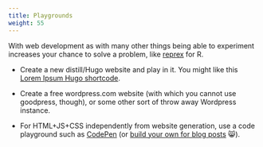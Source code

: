```yaml
---
title: Playgrounds
weight: 55
---
```


With web development as with many other things being able to experiment increases your chance to solve a problem, like [reprex](https://reprex.tidyverse.org/) for R.

* Create a new distill/Hugo website and play in it. You might like this [Lorem Ipsum Hugo shortcode](https://www.giffgaff.io/tech/lorem-ipsum-shortcode-for-hugo/).

* Create a free wordpress.com website (with which you cannot use goodpress, though), or some other sort of throw away Wordpress instance.

* For HTML+JS+CSS independently from website generation, use a code playground such as [CodePen](https://codepen.io/) (or [build your own for blog posts](https://masalmon.eu/2020/04/21/css-snippet/) :smile_cat:).
